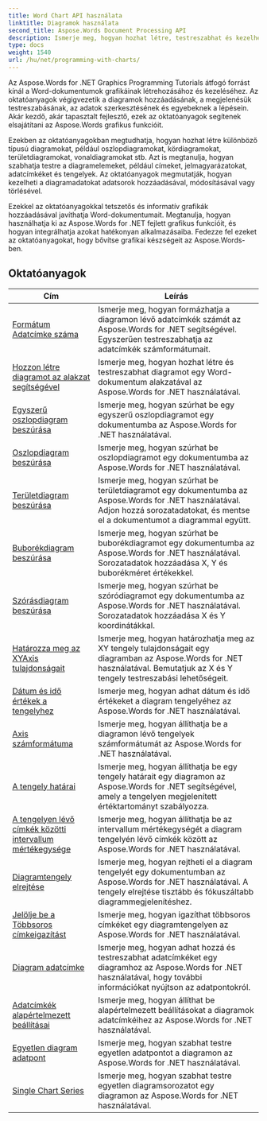 ```yaml
---
title: Word Chart API használata
linktitle: Diagramok használata
second_title: Aspose.Words Document Processing API
description: Ismerje meg, hogyan hozhat létre, testreszabhat és kezelhet grafikákat Word dokumentumokban az Aspose.Words for .NET segítségével. Az oktatóanyagok lépésről lépésre magyarázatot és C# forráskódot adnak a diagramok hozzáadásához.
type: docs
weight: 1540
url: /hu/net/programming-with-charts/
---
```

Az Aspose.Words for .NET Graphics Programming Tutorials átfogó forrást kínál a Word-dokumentumok grafikáinak létrehozásához és kezeléséhez. Az oktatóanyagok végigvezetik a diagramok hozzáadásának, a megjelenésük testreszabásának, az adatok szerkesztésének és egyebeknek a lépésein. Akár kezdő, akár tapasztalt fejlesztő, ezek az oktatóanyagok segítenek elsajátítani az Aspose.Words grafikus funkcióit.

Ezekben az oktatóanyagokban megtudhatja, hogyan hozhat létre különböző típusú diagramokat, például oszlopdiagramokat, kördiagramokat, területdiagramokat, vonaldiagramokat stb. Azt is megtanulja, hogyan szabhatja testre a diagramelemeket, például címeket, jelmagyarázatokat, adatcímkéket és tengelyek. Az oktatóanyagok megmutatják, hogyan kezelheti a diagramadatokat adatsorok hozzáadásával, módosításával vagy törlésével.

Ezekkel az oktatóanyagokkal tetszetős és informatív grafikák hozzáadásával javíthatja Word-dokumentumait. Megtanulja, hogyan használhatja ki az Aspose.Words for .NET fejlett grafikus funkcióit, és hogyan integrálhatja azokat hatékonyan alkalmazásaiba. Fedezze fel ezeket az oktatóanyagokat, hogy bővítse grafikai készségeit az Aspose.Words-ben.

 ## Oktatóanyagok
| Cím | Leírás |
| --- | --- |
| [Formátum Adatcímke száma](./format-number-of-data-label/) | Ismerje meg, hogyan formázhatja a diagramon lévő adatcímkék számát az Aspose.Words for .NET segítségével. Egyszerűen testreszabhatja az adatcímkék számformátumait. |
| [Hozzon létre diagramot az alakzat segítségével](./create-chart-using-shape/) | Ismerje meg, hogyan hozhat létre és testreszabhat diagramot egy Word-dokumentum alakzatával az Aspose.Words for .NET használatával. |
| [Egyszerű oszlopdiagram beszúrása](./insert-simple-column-chart/) | Ismerje meg, hogyan szúrhat be egy egyszerű oszlopdiagramot egy dokumentumba az Aspose.Words for .NET használatával. |
| [Oszlopdiagram beszúrása](./insert-column-chart/) | Ismerje meg, hogyan szúrhat be oszlopdiagramot egy dokumentumba az Aspose.Words for .NET használatával. |
| [Területdiagram beszúrása](./insert-area-chart/) | Ismerje meg, hogyan szúrhat be területdiagramot egy dokumentumba az Aspose.Words for .NET használatával. Adjon hozzá sorozatadatokat, és mentse el a dokumentumot a diagrammal együtt. |
| [Buborékdiagram beszúrása](./insert-bubble-chart/) | Ismerje meg, hogyan szúrhat be buborékdiagramot egy dokumentumba az Aspose.Words for .NET használatával. Sorozatadatok hozzáadása X, Y és buborékméret értékekkel. |
| [Szórásdiagram beszúrása](./insert-scatter-chart/) | Ismerje meg, hogyan szúrhat be szóródiagramot egy dokumentumba az Aspose.Words for .NET használatával. Sorozatadatok hozzáadása X és Y koordinátákkal. |
| [Határozza meg az XYAxis tulajdonságait](./define-xyaxis-properties/) | Ismerje meg, hogyan határozhatja meg az XY tengely tulajdonságait egy diagramban az Aspose.Words for .NET használatával. Bemutatjuk az X és Y tengely testreszabási lehetőségeit. |
| [Dátum és idő értékek a tengelyhez](./date-time-values-to-axis/) | Ismerje meg, hogyan adhat dátum és idő értékeket a diagram tengelyéhez az Aspose.Words for .NET használatával. |
| [Axis számformátuma](./number-format-for-axis/) | Ismerje meg, hogyan állíthatja be a diagramon lévő tengelyek számformátumát az Aspose.Words for .NET használatával. |
| [A tengely határai](./bounds-of-axis/) | Ismerje meg, hogyan állíthatja be egy tengely határait egy diagramon az Aspose.Words for .NET segítségével, amely a tengelyen megjelenített értéktartományt szabályozza. |
| [A tengelyen lévő címkék közötti intervallum mértékegysége](./interval-unit-between-labels-on-axis/) | Ismerje meg, hogyan állíthatja be az intervallum mértékegységét a diagram tengelyén lévő címkék között az Aspose.Words for .NET használatával. |
| [Diagramtengely elrejtése](./hide-chart-axis/) | Ismerje meg, hogyan rejtheti el a diagram tengelyét egy dokumentumban az Aspose.Words for .NET használatával. A tengely elrejtése tisztább és fókuszáltabb diagrammegjelenítéshez. |
| [Jelölje be a Többsoros címkeigazítást](./tick-multi-line-label-alignment/) | Ismerje meg, hogyan igazíthat többsoros címkéket egy diagramtengelyen az Aspose.Words for .NET használatával. |
| [Diagram adatcímke](./chart-data-label/) | Ismerje meg, hogyan adhat hozzá és testreszabhat adatcímkéket egy diagramhoz az Aspose.Words for .NET használatával, hogy további információkat nyújtson az adatpontokról. |
| [Adatcímkék alapértelmezett beállításai](./default-options-for-data-labels/) | Ismerje meg, hogyan állíthat be alapértelmezett beállításokat a diagramok adatcímkéihez az Aspose.Words for .NET használatával. |
| [Egyetlen diagram adatpont](./single-chart-data-point/) | Ismerje meg, hogyan szabhat testre egyetlen adatpontot a diagramon az Aspose.Words for .NET használatával. |
| [Single Chart Series](./single-chart-series/) | Ismerje meg, hogyan szabhat testre egyetlen diagramsorozatot egy diagramon az Aspose.Words for .NET használatával. |